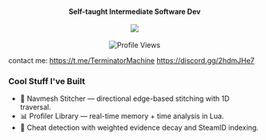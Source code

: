 <p align="center">
  <b>Self-taught Intermediate Software Dev</b>
  <br><br>
  <img src="https://github-readme-stats.vercel.app/api?username=titaniummachine1&theme=radical">
  <br><br>
  <img src="https://komarev.com/ghpvc/?username=titaniummachine1&style=flat-square" alt="Profile Views">
</p>

contact me: 
https://t.me/TerminatorMachine
https://discord.gg/2hdmJHe7

### Cool Stuff I've Built
- 🚀 Navmesh Stitcher — directional edge-based stitching with 1D traversal.
- 📊 Profiler Library — real-time memory + time analysis in Lua.
- 🎯 Cheat detection with weighted evidence decay and SteamID indexing.

<!--
**titaniummachine1/titaniummachine1** is a ✨ _special_ ✨ repository because its `README.md` (this file) appears on your GitHub profile.

